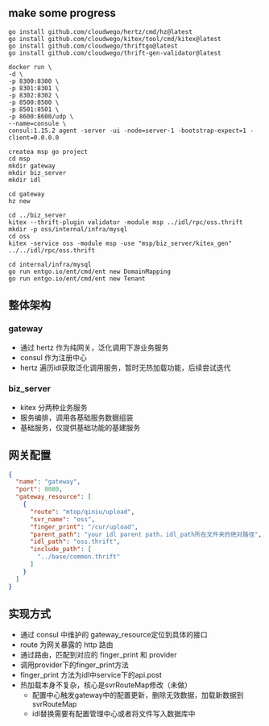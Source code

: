 ## make some progress

```shell
go install github.com/cloudwego/hertz/cmd/hz@latest
go install github.com/cloudwego/kitex/tool/cmd/kitex@latest
go install github.com/cloudwego/thriftgo@latest
go install github.com/cloudwego/thrift-gen-validator@latest
```

```shell
docker run \
-d \
-p 8300:8300 \
-p 8301:8301 \
-p 8302:8302 \
-p 8500:8500 \
-p 8501:8501 \
-p 8600:8600/udp \
--name=consule \
consul:1.15.2 agent -server -ui -node=server-1 -bootstrap-expect=1 -client=0.0.0.0

createa msp go project
cd msp
mkdir gateway
mkdir biz_server
mkdir idl

cd gateway
hz new

cd ../biz_server
kitex --thrift-plugin validator -module msp ../idl/rpc/oss.thrift
mkdir -p oss/internal/infra/mysql
cd oss
kitex -service oss -module msp -use "msp/biz_server/kitex_gen" ../../idl/rpc/oss.thrift

cd internal/infra/mysql
go run entgo.io/ent/cmd/ent new DomainMapping
go run entgo.io/ent/cmd/ent new Tenant
```

## 整体架构

### gateway

- 通过 hertz 作为纯网关，泛化调用下游业务服务
- consul 作为注册中心
- hertz 遍历idl获取泛化调用服务，暂时无热加载功能，后续尝试迭代

### biz_server

- kitex 分两种业务服务
- 服务编排，调用各基础服务数据组装
- 基础服务，仅提供基础功能的基建服务

## 网关配置

```json
{
  "name": "gateway",
  "port": 8080,
  "gateway_resource": [
    {
      "route": "mtop/qiniu/upload",
      "svr_name": "oss",
      "finger_print": "/cur/upload",
      "parent_path": "your idl parent path，idl_path所在文件夹的绝对路径",
      "idl_path": "oss.thrift",
      "include_path": [
        "../base/common.thrift"
      ]
    }
  ]
}
```

## 实现方式

- 通过 consul 中维护的 gateway_resource定位到具体的接口
- route 为网关暴露的 http 路由
- 通过路由，匹配到对应的 finger_print 和 provider
- 调用provider下的finger_print方法
- finger_print 方法为idl中service下的api.post
- 热加载本身不复杂，核心是svrRouteMap修改（未做）
  - 配置中心触发gateway中的配置更新，删除无效数据，加载新数据到svrRouteMap
  - idl替换需要有配置管理中心或者将文件写入数据库中
